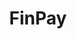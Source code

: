 ---
blog: https://blog.finpay.net/
facebook: https://facebook.com/FinPayLLC
linkedin: https://linkedin.com/company/financial-payment-network-llc
logohandle: finpay
sort: finpay
title: FinPay
twitter: https://x.com/FinPayllc
website: http://www.finpay.com/
---